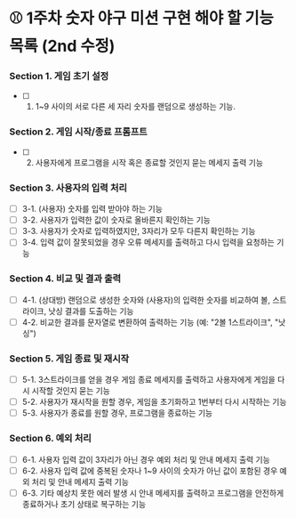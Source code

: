 # ⚾ 1주차 숫자 야구 미션 구현 해야 할 기능 목록 (2nd 수정)

### Section 1. 게임 초기 설정
- [ ] 1. 1~9 사이의 서로 다른 세 자리 숫자를 랜덤으로 생성하는 기능.

### Section 2. 게임 시작/종료 프롬프트
- [ ] 2. 사용자에게 프로그램을 시작 혹은 종료할 것인지 묻는 메세지 출력 기능

### Section 3. 사용자의 입력 처리
- [ ] 3-1. (사용자) 숫자를 입력 받아야 하는 기능
- [ ] 3-2. 사용자가 입력한 값이 숫자로 올바른지 확인하는 기능
- [ ] 3-3. 사용자가 숫자로 입력하였지만, 3자리가 모두 다른지 확인하는 기능
- [ ] 3-4. 입력 값이 잘못되었을 경우 오류 메세지를 출력하고 다시 입력을 요청하는 기능

### Section 4. 비교 및 결과 출력
- [ ] 4-1. (상대방) 랜덤으로 생성한 숫자와 (사용자)의 입력한 숫자를 비교하여 볼, 스트라이크, 낫싱 결과를 도출하는 기능
- [ ] 4-2. 비교한 결과를 문자열로 변환하여 출력하는 기능 (예: "2볼 1스트라이크", "낫싱")

### Section 5. 게임 종료 및 재시작
- [ ] 5-1. 3스트라이크를 얻을 경우 게임 종료 메세지를 출력하고 사용자에게 게임을 다시 시작할 것인지 묻는 기능
- [ ] 5-2. 사용자가 재시작을 원할 경우, 게임을 초기화하고 1번부터 다시 시작하는 기능
- [ ] 5-3. 사용자가 종료를 원할 경우, 프로그램을 종료하는 기능

### Section 6. 예외 처리
- [ ] 6-1. 사용자 입력 값이 3자리가 아닌 경우 예외 처리 및 안내 메세지 출력 기능
- [ ] 6-2. 사용자 입력 값에 중복된 숫자나 1~9 사이의 숫자가 아닌 값이 포함된 경우 예외 처리 및 안내 메세지 출력 기능
- [ ] 6-3. 기타 예상치 못한 에러 발생 시 안내 메세지를 출력하고 프로그램을 안전하게 종료하거나 초기 상태로 복구하는 기능